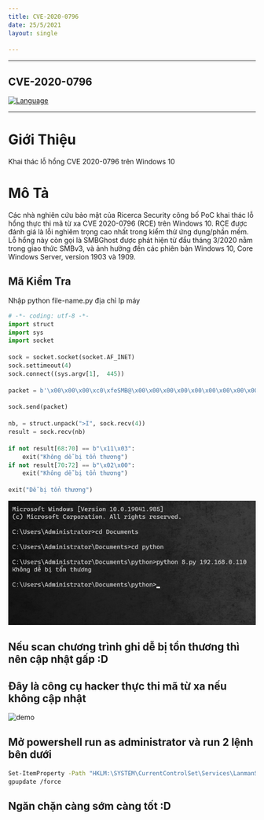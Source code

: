 ```yaml
---
title: CVE-2020-0796
date: 25/5/2021
layout: single

--- 
```

---
## CVE-2020-0796
[![Language](https://img.shields.io/badge/Lang-Python-blue.svg)](https://www.python.org)


--- 


# Giới Thiệu
Khai thác lỗ hổng CVE 2020-0796 trên Windows 10

# Mô Tả 
Các nhà nghiên cứu bảo mật của Ricerca Security  công bố PoC khai thác lỗ hổng thực thi mã từ xa CVE 2020-0796 (RCE) trên Windows 10. RCE được đánh giá là lỗi nghiêm trọng cao nhất trong kiểm thử ứng dụng/phần mềm.
Lỗ hổng này còn gọi là SMBGhost được phát hiện từ đầu tháng 3/2020 nằm trong giao thức SMBv3, và ảnh hưởng đến các phiên bản Windows 10, Core Windows Server, version 1903 và 1909.



## Mã Kiểm Tra 
Nhập python file-name.py địa chỉ Ip máy 

```python
# -*- coding: utf-8 -*- 
import struct
import sys
import socket

sock = socket.socket(socket.AF_INET)
sock.settimeout(4)
sock.connect((sys.argv[1],  445))

packet = b'\x00\x00\x00\xc0\xfeSMB@\x00\x00\x00\x00\x00\x00\x00\x00\x00\x1f\x00\x00\x00\x00\x00\x00\x00\x00\x00\x00\x00\x00\x00\x00\x00\x00\x00\x00\x00\x00\x00\x00\x00\x00\x00\x00\x00\x00\x00\x00\x00\x00\x00\x00\x00\x00\x00\x00\x00\x00\x00\x00\x00\x00\x00\x00\x00\x00\x00$\x00\x08\x00\x01\x00\x00\x00\x7f\x00\x00\x00\x00\x00\x00\x00\x00\x00\x00\x00\x00\x00\x00\x00\x00\x00\x00\x00x\x00\x00\x00\x02\x00\x00\x00\x02\x02\x10\x02"\x02$\x02\x00\x03\x02\x03\x10\x03\x11\x03\x00\x00\x00\x00\x01\x00&\x00\x00\x00\x00\x00\x01\x00 \x00\x01\x00\x00\x00\x00\x00\x00\x00\x00\x00\x00\x00\x00\x00\x00\x00\x00\x00\x00\x00\x00\x00\x00\x00\x00\x00\x00\x00\x00\x00\x00\x00\x00\x00\x00\x00\x03\x00\n\x00\x00\x00\x00\x00\x01\x00\x00\x00\x01\x00\x00\x00\x01\x00\x00\x00\x00\x00\x00\x00'

sock.send(packet)

nb, = struct.unpack(">I", sock.recv(4))
result = sock.recv(nb)

if not result[68:70] == b"\x11\x03":
    exit("Không dễ bị tổn thương")
if not result[70:72] == b"\x02\x00":
    exit("Không dễ bị tổn thương")

exit("Dễ bị tổn thương")
```

![](/assets/images/cve-2020-0796.png)
## Nếu scan chương trình ghi dễ bị tổn thương thì nên cập nhật gấp :D 
## Đây là công cụ hacker thực thi mã từ xa nếu không cập nhật 

![demo](https://github.com/jiansiting/CVE-2020-0796/blob/master/demo.gif?raw=true)



## Mở powershell run as administrator và run 2 lệnh bên dưới
```bash
Set-ItemProperty -Path "HKLM:\SYSTEM\CurrentControlSet\Services\LanmanServer\Parameters" DisableCompression -Type DWORD -Value 1 -Force
gpupdate /force
```
## Ngăn chặn càng sớm càng tốt :D
